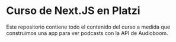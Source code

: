 # Curso de Next.JS en Platzi

Este repositorio contiene todo el contenido del curso a medida que construimos una app para ver podcasts con la API de Audioboom.


